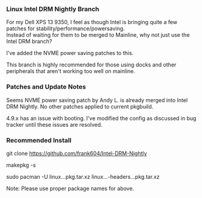 ### Linux Intel DRM Nightly Branch

For my Dell XPS 13 9350, I feel as though Intel is bringing quite a few patches for stability/performance/powersaving.  
Instead of waiting for them to be merged to Mainline, why not just use the Intel DRM branch?

I've added the NVME power saving patches to this.

This branch is highly recommended for those using docks and other peripherals that aren't working too well on mainline.

### Patches and Update Notes

Seems NVME power saving patch by Andy L. is already merged into Intel DRM Nightly.  No other patches applied to current pkgbuild.

4.9.x has an issue with booting.  I've modified the config as discussed in bug tracker until these issues are resolved. 


### Recommended Install
git clone https://github.com/frank604/Intel-DRM-Nightly

makepkg -s

sudo pacman -U linux...pkg.tar.xz linux...-headers...pkg.tar.xz

Note: Please use proper package names for above.
